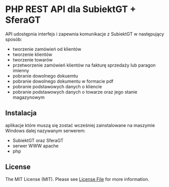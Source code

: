 PHP REST API dla SubiektGT + SferaGT
======

API udostępnia interfejs i zapewnia komunikacje z SubiektGT w następujący sposób:

- tworzenie zamówień od klientów
- tworzenie klientów
- tworzenie towarów
- przetworzenie zamówień klientów na fakturę sprzedaży lub paragon imienny
- pobranie dowolnego dokuemtu
- pobranie dowolnego dokumentu w formacie pdf
- pobranie podstawowych danych o kliencie
- pobranie podstawowych danych o towarze oraz jego stanie magazynowym


## Instalacja

aplikacje które muszą się zostać wcześniej zainstalowane na maszymie Windows dalej nazywanym serwerem:
- SubiektGT oraz SferaGT
- serwer WWW apache
- php 



## License

The MIT License (MIT). Please see [License File](https://github.com/thephpleague/plates/blob/master/LICENSE) for more information.